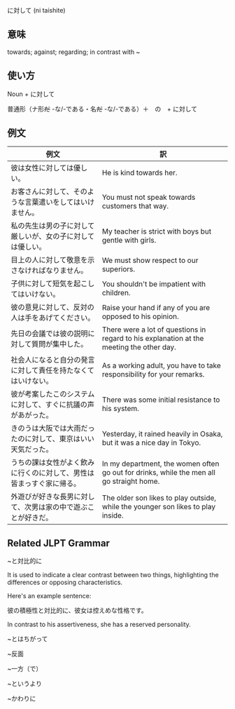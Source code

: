 に対して (ni taishite)

## 意味
towards; against; regarding; in contrast with​ ~

## 使い方

Noun	+   に対して

普通形（ナ形<s>だ</s>  -な/-である・名<s>だ</s>  -な/-である）＋　の　+   に対して

## 例文

|例文|訳|
| --- | --- |
|彼は女性に対しては優しい。|He is kind towards her.|
|お客さんに対して、そのような言葉遣いをしてはいけません。|You must not speak towards customers that way.|
|私の先生は男の子に対して厳しいが、女の子に対しては優しい。|My teacher is strict with boys but gentle with girls.|
|目上の人に対して敬意を示さなければなりません。|We must show respect to our superiors.|
|子供に対して短気を起こしてはいけない。|You shouldn't be impatient with children.|
|彼の意見に対して、反対の人は手をあげてください。|Raise your hand if any of you are opposed to his opinion.|
|先日の会議では彼の説明に対して質問が集中した。|There were a lot of questions in regard to his explanation at the meeting the other day.|
|社会人になると自分の発言に対して責任を持たなくてはいけない。|As a working adult, you have to take responsibility for your remarks.|
|彼が考案したこのシステムに対して、すぐに抗議の声があがった。|There was some initial resistance to his system.|
|きのうは大阪では大雨だったのに対して、東京はいい天気だった。|Yesterday, it rained heavily in Osaka, but it was a nice day in Tokyo.|
|うちの課は女性がよく飲みに行くのに対して、男性は皆まっすぐ家に帰る。|In my department, the women often go out for drinks, while the men all go straight home.|
|外遊びが好きな長男に対して、次男は家の中で遊ぶことが好きだ。|The older son likes to play outside, while the younger son likes to play inside.|


## Related JLPT Grammar

~と対比的に

It is used to indicate a clear contrast between two things, highlighting the differences or opposing characteristics.

Here's an example sentence:

彼の積極性と対比的に、彼女は控えめな性格です。

In contrast to his assertiveness, she has a reserved personality.

~とはちがって

~反面

~一方（で）

~というより

~かわりに